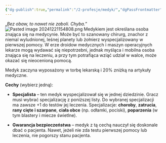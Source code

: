 ```yaml
---
{"dg-publish":true,"permalink":"/2-profesje/medyk/","dgPassFrontmatter":true}
---
```


„*Bez obaw, to nawet nie zaboli. Chyba.*”
![Pasted image 20241221154808.png](/img/user/6%20Obrazy/Pasted%20image%2020241221154808.png)
Medykiem jest określana osoba znająca się na medycynie. Może być to szanowany chirurg, znachor z niemal wyludnionej, leśnej planety lub żołnierz wyspecjalizowany w pierwszej pomocy. W erze droidow medycznych i maszyn operacyjnych lekarze mogą wydawać się niepotrzebni, jednak myśląca i mobilna osoba znająca się na leczeniu, a przy tym potrafiąca wziąć udział w walce, może okazać się nieocenioną pomocą.

Medyk zaczyna wyposażony w torbę lekarską i 20% zniżką na artykuły medyczne.

**Cechy** (wybierz jedną):

- **Specjalista** – ten medyk wyspecjalizował się w jednej dziedzinie. Gracz musi wybrać specjalizację z poniższej listy. Do wybranej specjalizacji ma zawsze +1 do testów jej leczenia. Specjalizacje: **choroby**, **zatrucia**, **rany cięte i szarpane**, **ciała obce** (np. odłamki, pociski), **poparzenia** (w tym blastery i miecze świetlne).

- **Gwarancja bezpieczeństwa** – medyk z tą cechą nauczył się doskonale dbać o pacjenta. Nawet, jeżeli nie zda testu pierwszej pomocy lub leczenia, nie pogorszy stanu pacjenta.